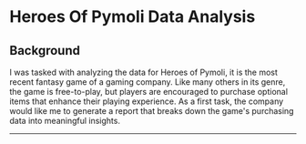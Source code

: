
# Heroes Of Pymoli Data Analysis

## Background 

I was tasked with analyzing the data for Heroes of Pymoli, it is the most recent fantasy game of a gaming company. Like many others in its genre, the game is free-to-play, but players are encouraged to purchase optional items that enhance their playing experience. As a first task, the company would like me to generate a report that breaks down the game's purchasing data into meaningful insights.

-----



